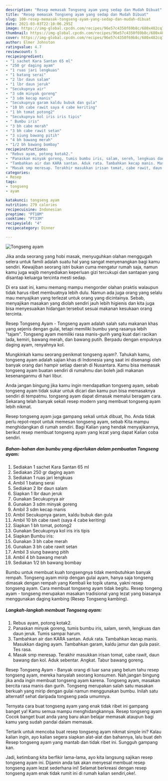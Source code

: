```yaml
---
description: "Resep memasak Tongseng ayam yang sedap dan Mudah Dibuat"
title: "Resep memasak Tongseng ayam yang sedap dan Mudah Dibuat"
slug: 100-resep-memasak-tongseng-ayam-yang-sedap-dan-mudah-dibuat
date: 2021-03-03T22:10:06.295Z
image: https://img-global.cpcdn.com/recipes/96e57c4350f69b8c/680x482cq70/tongseng-ayam-foto-resep-utama.jpg
thumbnail: https://img-global.cpcdn.com/recipes/96e57c4350f69b8c/680x482cq70/tongseng-ayam-foto-resep-utama.jpg
cover: https://img-global.cpcdn.com/recipes/96e57c4350f69b8c/680x482cq70/tongseng-ayam-foto-resep-utama.jpg
author: Elmer Johnston
ratingvalue: 4.7
reviewcount: 5
recipeingredient:
- "1 sachet Kara Santan 65 ml"
- "250 gr daging ayam"
- "1 ruas jari lengkuas"
- "1 batang serai"
- "2 lbr daun salam"
- "1 lbr daun jeruk"
- "Secukupnya air"
- "3 sdm minyak goreng"
- "3 sdm kecap manis"
- "Secukupnya garam kaldu bubuk dan gula"
- "10 bh cabe rawit saya 4 cabe keriting"
- "1 bh tomat potong2"
- "Secukupnya kol iris iris tipis"
- " Bumbu iris"
- "3 bh cabe merah"
- "3 bh cabe rawit setan"
- "3 siung bawang pitih"
- "4 bh bawang merah"
- "1/2 bh bawang bombay"
recipeinstructions:
- "Rebus ayam, potong kotak2."
- "Panaskan minyak goreng, tumis bumbu iris, salam, sereh, lengkuas dan daun jeruk. Tumis sampai harum."
- "Tambahkan air dan KARA santan. Aduk rata. Tambahkan kecap manis. Masukkan daging ayam. Tambahkan garam, kaldu jamur dan gula pasir. Tes rasa."
- "Masak smp meresap. Terakhir masukkan irisan tomat, cabe rawit, daun bawang dan kol. Aduk sebentar. Angkat. Tabur bawang goreng."
categories:
- Resep
tags:
- tongseng
- ayam

katakunci: tongseng ayam 
nutrition: 279 calories
recipecuisine: Indonesian
preptime: "PT18M"
cooktime: "PT33M"
recipeyield: "4"
recipecategory: Dinner

---
```



![Tongseng ayam](https://img-global.cpcdn.com/recipes/96e57c4350f69b8c/680x482cq70/tongseng-ayam-foto-resep-utama.jpg)

Jika anda seorang yang hobi masak, menyuguhkan olahan menggugah selera untuk famili adalah suatu hal yang sangat menyenangkan bagi kamu sendiri. Kewajiban seorang istri bukan cuma mengatur rumah saja, namun kamu juga wajib menyediakan keperluan gizi tercukupi dan santapan yang disantap keluarga tercinta mesti sedap.

Di era  saat ini, kamu memang mampu mengorder olahan praktis walaupun tidak harus ribet membuatnya lebih dulu. Namun ada juga orang yang selalu mau menyajikan yang terlezat untuk orang yang dicintainya. Sebab, menyajikan masakan yang diolah sendiri jauh lebih higienis dan kita juga bisa menyesuaikan hidangan tersebut sesuai makanan kesukaan orang tercinta. 

Resep Tongseng Ayam - Tongseng ayam adalah salah satu makanan khas yang sejenis dengan gulai, tetapi memiliki bumbu yang rasanya lebih &#34;tajam&#34;. Tongseng ayam memiliki rasa manis-gurih yang kuat dari racikan lada, kemiri, bawang merah, dan bawang putih. Berpadu dengan empuknya daging ayam, renyahnya kol.

Mungkinkah kamu seorang penikmat tongseng ayam?. Tahukah kamu, tongseng ayam adalah sajian khas di Indonesia yang saat ini disenangi oleh banyak orang dari hampir setiap daerah di Nusantara. Kamu bisa memasak tongseng ayam buatan sendiri di rumahmu dan boleh jadi makanan kesenanganmu di hari libur.

Anda jangan bingung jika kamu ingin mendapatkan tongseng ayam, sebab tongseng ayam tidak sukar untuk dicari dan kamu pun bisa memasaknya sendiri di tempatmu. tongseng ayam dapat dimasak memalui beragam cara. Sekarang telah banyak sekali resep modern yang membuat tongseng ayam lebih nikmat.

Resep tongseng ayam juga gampang sekali untuk dibuat, lho. Anda tidak perlu repot-repot untuk memesan tongseng ayam, sebab Kita mampu menghidangkan di rumah sendiri. Bagi Kalian yang hendak menyajikannya, berikut resep membuat tongseng ayam yang lezat yang dapat Kalian coba sendiri.

<!--inarticleads1-->

##### Bahan-bahan dan bumbu yang diperlukan dalam pembuatan Tongseng ayam:

1. Sediakan 1 sachet Kara Santan 65 ml
1. Sediakan 250 gr daging ayam
1. Sediakan 1 ruas jari lengkuas
1. Ambil 1 batang serai
1. Sediakan 2 lbr daun salam
1. Siapkan 1 lbr daun jeruk
1. Gunakan Secukupnya air
1. Gunakan 3 sdm minyak goreng
1. Ambil 3 sdm kecap manis
1. Ambil Secukupnya garam, kaldu bubuk dan gula
1. Ambil 10 bh cabe rawit (saya 4 cabe keriting)
1. Siapkan 1 bh tomat, potong2
1. Gunakan Secukupnya kol iris iris tipis
1. Siapkan  Bumbu iris:
1. Gunakan 3 bh cabe merah
1. Gunakan 3 bh cabe rawit setan
1. Ambil 3 siung bawang pitih
1. Ambil 4 bh bawang merah
1. Sediakan 1/2 bh bawang bombay


Bumbu untuk membuat kuah tongsengnya tidak membutuhkan banyak rempah. Tongseng ayam mirip dengan gulai ayam, hanya saja tongseng dimasak dengan rempah yang Kembali ke topik utama, yakni resep tongseng ayam. Cara membuat tongseng ayam tidak begitu. Resep tongeng ayam - tongseng merupakan masakan tradisional yang lezat yang biasanya menggunakan daging kambing (Resep Tongseng kambing). 

<!--inarticleads2-->

##### Langkah-langkah membuat Tongseng ayam:

1. Rebus ayam, potong kotak2.
1. Panaskan minyak goreng, tumis bumbu iris, salam, sereh, lengkuas dan daun jeruk. Tumis sampai harum.
1. Tambahkan air dan KARA santan. Aduk rata. Tambahkan kecap manis. Masukkan daging ayam. Tambahkan garam, kaldu jamur dan gula pasir. Tes rasa.
1. Masak smp meresap. Terakhir masukkan irisan tomat, cabe rawit, daun bawang dan kol. Aduk sebentar. Angkat. Tabur bawang goreng.


Resep Tongseng Ayam - Banyak orang di luar sana yang belum tahu resep tongseng ayam, mereka hanyalah seorang konsumen. Nah,jangan bingung jika anda ingin membuat tongseng ayam karena. Tongseng ayam, masakan bercita rasa manis dan gurih. Tongseng merupakan salah satu masakan berkuah yang mirip dengan gulai namun menggunakan bumbu. Inilah satu alternatif sehat daripada tongseng pada umumnya. 

Ternyata cara buat tongseng ayam yang enak tidak ribet ini gampang banget ya! Kamu semua mampu menghidangkannya. Resep tongseng ayam Cocok banget buat anda yang baru akan belajar memasak ataupun bagi kamu yang sudah pandai dalam memasak.

Tertarik untuk mencoba buat resep tongseng ayam nikmat simple ini? Kalau kalian ingin, ayo kalian segera siapkan alat-alat dan bahannya, lalu buat deh Resep tongseng ayam yang mantab dan tidak ribet ini. Sungguh gampang kan. 

Jadi, ketimbang kita berfikir lama-lama, ayo kita langsung sajikan resep tongseng ayam ini. Dijamin anda tak akan menyesal membuat resep tongseng ayam lezat sederhana ini! Selamat berkreasi dengan resep tongseng ayam enak tidak rumit ini di rumah kalian sendiri,oke!.

